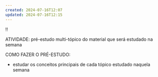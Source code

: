 ```yaml
---
created: 2024-07-16T12:07
updated: 2024-07-16T12:15
---
```

!!

ATIVIDADE:
pré-estudo multi-tópico do material que será estudado na semana

COMO FAZER O PRÉ-ESTUDO:
- estudar os conceitos principais de cada tópico estudado naquela semana